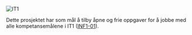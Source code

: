 ![IT1](https://github.com/bitjungle/IT1/blob/master/Bilder/IT1-logo-128x128.png)

Dette prosjektet har som mål å tilby åpne og frie oppgaver for å jobbe med 
alle kompetansemålene i IT1 ([INF1-01](http://www.udir.no/kl06/INF1-01/)).
